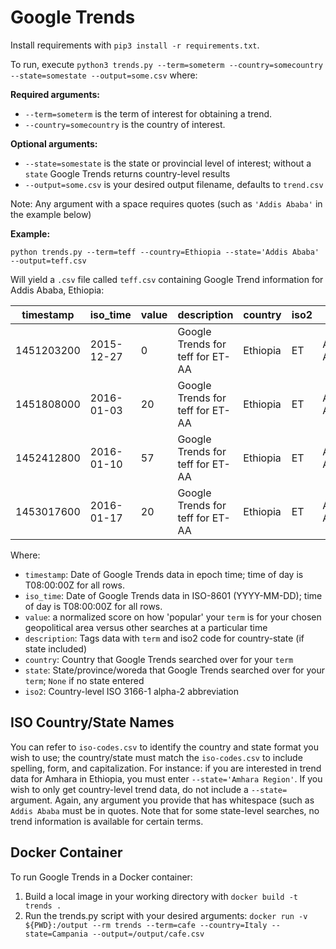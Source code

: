 # Google Trends

Install requirements with `pip3 install -r requirements.txt`.

To run, execute `python3 trends.py --term=someterm --country=somecountry --state=somestate --output=some.csv` where:

<b>Required arguments:</b>
  - `--term=someterm` is the term of interest for obtaining a trend.
  - `--country=somecountry` is the country of interest.
  
<b>Optional arguments:</b>  
  - `--state=somestate` is the state or provincial level of interest; without a `state` Google Trends returns country-level results
  - `--output=some.csv` is your desired output filename, defaults to `trend.csv`

Note: Any argument with a space requires quotes (such as `'Addis Ababa'` in the example below)

<b>Example:</b>

```
python trends.py --term=teff --country=Ethiopia --state='Addis Ababa' --output=teff.csv
```

Will yield a `.csv` file called `teff.csv` containing Google Trend information for Addis Ababa, Ethiopia:

| timestamp   | iso_time    | value | description                      | country  | iso2 | state       |
|-------------|-------------|-------|----------------------------------|----------|------|-------------|
| 1451203200  | 2015-12-27  | 0     | Google Trends for teff for ET-AA | Ethiopia | ET   | Addis Ababa | 
| 1451808000  | 2016-01-03  | 20    | Google Trends for teff for ET-AA | Ethiopia | ET   | Addis Ababa |
| 1452412800  | 2016-01-10  | 57    | Google Trends for teff for ET-AA | Ethiopia | ET   | Addis Ababa |
| 1453017600  | 2016-01-17  | 20    | Google Trends for teff for ET-AA | Ethiopia | ET   | Addis Ababa |

Where:

  - `timestamp`: Date of Google Trends data in epoch time; time of day is T08:00:00Z for all rows.
  - `iso_time`: Date of Google Trends data in ISO-8601 (YYYY-MM-DD); time of day is T08:00:00Z for all rows.
  - `value`: a normalized score on how 'popular' your `term` is for your chosen geopolitical area versus other searches at a particular time
  - `description`: Tags data with `term` and iso2 code for country-state (if state included)
  - `country`: Country that Google Trends searched over for your `term`
  - `state`: State/province/woreda that Google Trends searched over for your `term`; `None` if no state entered
  - `iso2`: Country-level ISO 3166-1 alpha-2 abbreviation


## ISO Country/State Names
You can refer to `iso-codes.csv` to identify the country and state format you wish to use; the country/state must match the `iso-codes.csv` to include spelling, form, and capitalization. For instance: if you are interested in trend data for Amhara in Ethiopia, you must enter `--state='Amhara Region'`. If you wish to only get country-level trend data, do not include a `--state=` argument. Again, any argument you provide that has whitespace (such as `Addis Ababa` must be in quotes. Note that for some state-level searches, no trend information is available for certain terms.

## Docker Container

To run Google Trends in a Docker container:

1. Build a local image in your working directory with `docker build -t trends .`
2. Run the trends.py script with your desired arguments: 
    `docker run -v ${PWD}:/output --rm trends --term=cafe --country=Italy --state=Campania --output=/output/cafe.csv`

